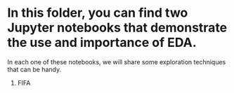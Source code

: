 # In this folder, you can find two Jupyter notebooks that demonstrate the use and importance of EDA.

In each one of these notebooks, we will share some exploration techniques that can be handy.

1) FIFA
